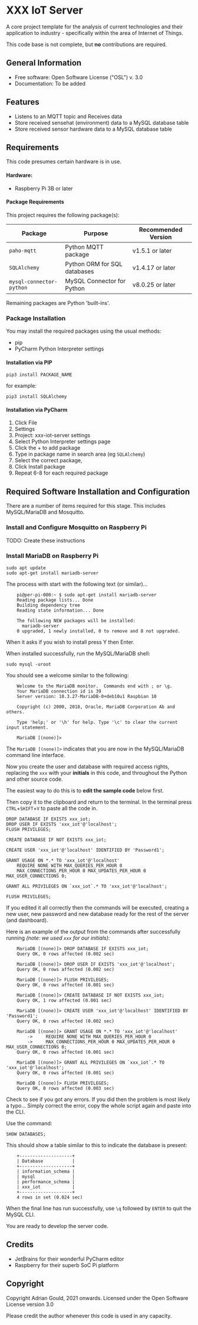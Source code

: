 # XXX IoT Server

A core project template for the analysis of current technologies and 
their application to industry - specifically within the area of Internet of Things.

This code base is not complete, but **no** contributions are required.

## General Information

* Free software: Open Software License ("OSL") v. 3.0
* Documentation: To be added


## Features

* Listens to an MQTT topic and Receives data
* Store received sensehat (environment) data to a MySQL database table
* Store received sensor hardware data to a MySQL database table


## Requirements

This code presumes certain hardware is in use.

#### Hardware:

* Raspberry Pi 3B or later

#### Package Requirements

This project requires the following package(s):

| Package                   | Purpose                       | Recommended Version |
|---------------------------|-------------------------------|---------------------|
| `paho-mqtt`               | Python MQTT package           | v1.5.1 or later     |
| `SQLAlchemy`              | Python ORM for SQL databases  | v1.4.17 or later    |
| `mysql-connector-python`  | MySQL Connector for Python    | v8.0.25 or later    |

Remaining packages are Python 'built-ins'.

### Package Installation

You may install the required packages using the usual methods:

- pip
- PyCharm Python Interpreter settings

#### Installation via PIP

```shell
pip3 install PACKAGE_NAME
```

for example:

```shell
pip3 install SQLAlchemy
```

#### Installation via PyCharm

1. Click File
2. Settings
3. Project: xxx-iot-server settings
4. Select Python Interpreter settings page
5. Click the + to add package
6. Type in package name in search area (eg `SQLAlchemy`)
7. Select the correct package,
8. Click Install package
9. Repeat 6-8 for each required package


## Required Software Installation and Configuration

There are a number of items required for this stage. This includes MySQL/MariaDB and Mosquitto.

### Install and Configure Mosquitto on Raspberry Pi

TODO: Create these instructions



### Install MariaDB on Raspberry Pi

```shell
sudo apt update
sudo apt-get install mariadb-server
```

The process with start with the following text (or similar)...

```text
    pi@per-pi-000:~ $ sudo apt-get install mariadb-server
    Reading package lists... Done
    Building dependency tree       
    Reading state information... Done
    
    The following NEW packages will be installed:
      mariadb-server
    0 upgraded, 1 newly installed, 0 to remove and 8 not upgraded.
   ```

When it asks if you wish to install press Y then Enter.

When installed successfully, run the MySQL/MariaDB shell:

```shell
sudo mysql -uroot
```

You should see a welcome similar to the following:
```text
    Welcome to the MariaDB monitor.  Commands end with ; or \g.
    Your MariaDB connection id is 39
    Server version: 10.3.27-MariaDB-0+deb10u1 Raspbian 10
    
    Copyright (c) 2000, 2018, Oracle, MariaDB Corporation Ab and others.
    
    Type 'help;' or '\h' for help. Type '\c' to clear the current input statement.
    
    MariaDB [(none)]> 
```
The `MariaDB [(none)]>` indicates that you are now in the MySQL/MariaDB command line interface.

Now you create the user and database with required access rights, replacing the `xxx` with 
your **initials** in this code, and throughout the Python and other source code.

The easiest way to do this is to **edit the sample code** below first.

Then copy it to the clipboard and return to the terminal. 
In the terminal press `CTRL`+`SHIFT`+`V` to paste all the code in.

```mysql
DROP DATABASE IF EXISTS xxx_iot;
DROP USER IF EXISTS 'xxx_iot'@'localhost';
FLUSH PRIVILEGES;

CREATE DATABASE IF NOT EXISTS xxx_iot;

CREATE USER 'xxx_iot'@'localhost' IDENTIFIED BY 'Password1';

GRANT USAGE ON *.* TO 'xxx_iot'@'localhost' 
    REQUIRE NONE WITH MAX_QUERIES_PER_HOUR 0 
    MAX_CONNECTIONS_PER_HOUR 0 MAX_UPDATES_PER_HOUR 0 MAX_USER_CONNECTIONS 0;

GRANT ALL PRIVILEGES ON `xxx_iot`.* TO 'xxx_iot'@'localhost';

FLUSH PRIVILEGES;
```

If you edited it all correctly then the commands will be executed, creating a new user, new 
password and new database ready for the rest of the server (and dashboard).

Here is an example of the output from the commands after successfully running *(note: we used 
`xxx` for our initials)*:
```text
    MariaDB [(none)]> DROP DATABASE IF EXISTS xxx_iot;
    Query OK, 0 rows affected (0.002 sec)
    
    MariaDB [(none)]> DROP USER IF EXISTS 'xxx_iot'@'localhost';
    Query OK, 0 rows affected (0.002 sec)
    
    MariaDB [(none)]> FLUSH PRIVILEGES;
    Query OK, 0 rows affected (0.001 sec)
    
    MariaDB [(none)]> CREATE DATABASE IF NOT EXISTS xxx_iot;
    Query OK, 1 row affected (0.001 sec)
    
    MariaDB [(none)]> CREATE USER 'xxx_iot'@'localhost' IDENTIFIED BY 'Password1';
    Query OK, 0 rows affected (0.002 sec)
    
    MariaDB [(none)]> GRANT USAGE ON *.* TO 'xxx_iot'@'localhost' 
        ->     REQUIRE NONE WITH MAX_QUERIES_PER_HOUR 0 
        ->     MAX_CONNECTIONS_PER_HOUR 0 MAX_UPDATES_PER_HOUR 0 MAX_USER_CONNECTIONS 0;
    Query OK, 0 rows affected (0.001 sec)
    
    MariaDB [(none)]> GRANT ALL PRIVILEGES ON `xxx_iot`.* TO 'xxx_iot'@'localhost';
    Query OK, 0 rows affected (0.001 sec)
    
    MariaDB [(none)]> FLUSH PRIVILEGES;
    Query OK, 0 rows affected (0.003 sec)
```
Check to see if you got any errors. If you did then the problem is most likely a typo... 
Simply correct the error, copy the whole script again and paste into the CLI.

Use the command:
```mysql
SHOW DATABASES;
```
This should show a table similar to this to indicate the database is present:
```text
    +--------------------+
    | Database           |
    +--------------------+
    | information_schema |
    | mysql              |
    | performance_schema |
    | xxx_iot            |
    +--------------------+
    4 rows in set (0.024 sec)
```

When the final line has run successfully, use `\q` followed by `ENTER` to quit the MySQL 
CLI.

You are ready to develop the server code.


## Credits

- JetBrains for their wonderful PyCharm editor
- Raspberry for their superb SoC Pi platform

## Copyright

Copyright Adrian Gould, 2021 onwards. 
Licensed under the Open Software License version 3.0

Please credit the author whenever this code is used in any capacity.
